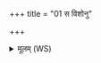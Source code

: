 +++
title = "01 स विशोनु"

+++
<details><summary>मूलम् (WS)</summary>

स विशोनु व्यचलत् ।  
तं सभा च समितिश्च सेना च सुरा चानुव्यचलन् ।  
सभायाश्च वै स समितेश्च सेनायाश्च सुरायाश्च प्रियं धामो भवति य एवं वेद ।  
सभायै च वै समित्यै च सेनायै च सुरायै चा वृश्चते य एवं विद्वांसं व्रात्यमुपवदति ॥ १ ॥
</details>